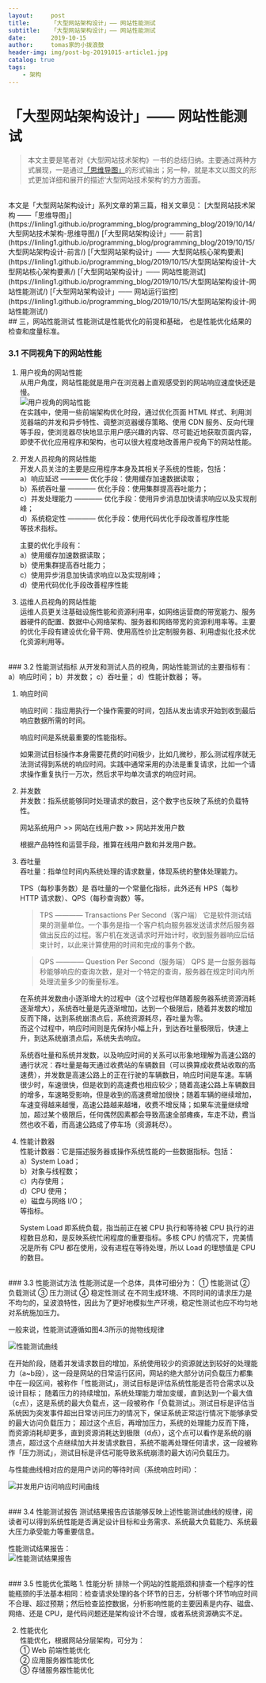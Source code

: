```yaml
---
layout:     post
title:      「大型网站架构设计」—— 网站性能测试
subtitle:   「大型网站架构设计」—— 网站性能测试
date:       2019-10-15
author:     tomas家的小拨浪鼓
header-img: img/post-bg-20191015-article1.jpg
catalog: true
tags:
    - 架构
---
```

# 「大型网站架构设计」—— 网站性能测试
> 本文主要是笔者对《大型网站技术架构》一书的总结归纳。主要通过两种方式展现，一是通过[「思维导图」](https://linling1.github.io/programming_blog/2019/10/14/%E5%A4%A7%E5%9E%8B%E7%BD%91%E7%AB%99%E6%8A%80%E6%9C%AF%E6%9E%B6%E6%9E%84-%E6%80%9D%E7%BB%B4%E5%AF%BC%E5%9B%BE/)的形式输出；另一种，就是本文以图文的形式更加详细和展开的描述‘大型网站技术架构’的方方面面。
 
<br>
本文是「大型网站架构设计」系列文章的第三篇，相关文章见：  
[大型网站技术架构 ——「思维导图」](https://linling1.github.io/programming_blog/programming_blog/2019/10/14/大型网站技术架构-思维导图/)  
[「大型网站架构设计」—— 前言](https://linling1.github.io/programming_blog/programming_blog/2019/10/15/大型网站架构设计-前言/)  
[「大型网站架构设计」—— 大型网站核心架构要素](https://linling1.github.io/programming_blog/2019/10/15/大型网站架构设计-大型网站核心架构要素/)  
[「大型网站架构设计」—— 网站性能测试](https://linling1.github.io/programming_blog/2019/10/15/大型网站架构设计-网站性能测试/)  
[「大型网站架构设计」—— 网站运行监控](https://linling1.github.io/programming_blog/2019/10/15/大型网站架构设计-网站性能测试/)  	

<br>
## 三，网站性能测试
性能测试是性能优化的前提和基础， 也是性能优化结果的检查和度量标准。

### 3.1 不同视角下的网站性能
1. 用户视角的网站性能  
从用户角度，网站性能就是用户在浏览器上直观感受到的网站响应速度快还是慢。  
![用户视角的网站性能](https://tva1.sinaimg.cn/large/006y8mN6ly1g80f1y5qkoj30hc02t757.jpg)  
在实践中，使用一些前端架构优化时段，通过优化页面 HTML 样式、利用浏览器端的并发和异步特性、调整浏览器缓存策略、使用 CDN 服务、反向代理等手段，使浏览器尽快地显示用户感兴趣的内容、尽可能近地获取页面内容，即使不优化应用程序和架构，也可以很大程度地改善用户视角下的网站性能。

2. 开发人员视角的网站性能  
开发人员关注的主要是应用程序本身及其相关子系统的性能，包括：  
a）响应延迟 ———— 优化手段：使用缓存加速数据读取；  
b）系统吞吐量 ———— 优化手段：使用集群提高吞吐能力；  
c）并发处理能力 ———— 优化手段：使用异步消息加快请求响应以及实现削峰；  
d）系统稳定性 ———— 优化手段：使用代码优化手段改善程序性能  
等技术指标。  

	主要的优化手段有：  
a）使用缓存加速数据读取；  
b）使用集群提高吞吐能力；  
c）使用异步消息加快请求响应以及实现削峰；  
d）使用代码优化手段改善程序性能 

3. 运维人员视角的网站性能  
运维人员更关注基础设施性能和资源利用率，如网络运营商的带宽能力、服务器硬件的配置、数据中心网络架构、服务器和网络带宽的资源利用率等。主要的优化手段有建设优化骨干网、使用高性价比定制服务器、利用虚拟化技术优化资源利用等。

<br>
### 3.2 性能测试指标
从开发和测试人员的视角，网站性能测试的主要指标有：  
a）响应时间；  
b）并发数；  
c）吞吐量；  
d）性能计数器；  
等。

<br>

1. 响应时间

	响应时间：指应用执行一个操作需要的时间，包括从发出请求开始到收到最后响应数据所需的时间。

	响应时间是系统最重要的性能指标。

	如果测试目标操作本身需要花费的时间极少，比如几微秒，那么测试程序就无法测试得到系统的响应时间。实践中通常采用的办法是重复请求，比如一个请求操作重复执行一万次，然后求平均单次请求的响应时间。

2. 并发数  
并发数：指系统能够同时处理请求的数目，这个数字也反映了系统的负载特性。

	网站系统用户 >> 网站在线用户数 >> 网站并发用户数
	
	根据产品特性和运营手段，推算在线用户数和并发用户数。


3. 吞吐量  
吞吐量：指单位时间内系统处理的请求数量，体现系统的整体处理能力。

	TPS（每秒事务数）是 吞吐量的一个常量化指标，此外还有 HPS（每秒 HTTP 请求数）、QPS（每秒查询数）等。
	
	>TPS ———— Transactions Per Second（客户端）
它是软件测试结果的测量单位。一个事务是指一个客户机向服务器发送请求然后服务器做出反应的过程。客户机在发送请求时开始计时，收到服务器响应后结束计时，以此来计算使用的时间和完成的事务个数。

	>QPS ———— Question Per Second（服务端）
QPS 是一台服务器每秒能够响应的查询次数，是对一个特定的查询，服务器在规定时间内所处理流量多少的衡量标准。

	在系统并发数由小逐渐增大的过程中（这个过程也伴随着服务器系统资源消耗逐渐增大），系统吞吐量是先逐渐增加，达到一个极限后，随着并发数的增加反而下降，达到系统崩溃点后，系统资源耗尽，吞吐量为零。  
而这个过程中，响应时间则是先保持小幅上升，到达吞吐量极限后，快速上升，到达系统崩溃点后，系统失去响应。

	系统吞吐量和系统并发数，以及响应时间的关系可以形象地理解为高速公路的通行状况：吞吐量是每天通过收费站的车辆数目（可以换算成收费站收取的高速费），并发数是高速公路上的正在行驶的车辆数目，响应时间是车速。车辆很少时，车速很快，但是收到的高速费也相应较少；随着高速公路上车辆数目的增多，车速略受影响，但是收到的高速费增加很快；随着车辆的继续增加，车速变得越来越慢，高速公路越来越堵，收费不增反降；如果车流量继续增加，超过某个极限后，任何偶然因素都会导致高速全部瘫痪，车走不动，费当然也收不着，而高速公路成了停车场（资源耗尽）。


4. 性能计数器  
性能计数器：它是描述服务器或操作系统性能的一些数据指标。包括：  
a）System Load；  
b）对象与线程数；  
c）内存使用；  
d）CPU 使用；  
e）磁盘与网络 I/O；  
等指标。

	System Load 即系统负载，指当前正在被 CPU 执行和等待被 CPU 执行的进程数目总和，是反映系统忙闲程度的重要指标。多核 CPU 的情况下，完美情况是所有 CPU 都在使用，没有进程在等待处理，所以 Load 的理想值是 CPU 的数目。

<br>
### 3.3 性能测试方法
性能测试是一个总体，具体可细分为：  
① 性能测试  
② 负载测试  
③ 压力测试  
④ 稳定性测试  
在不同生成环境、不同时间的请求压力是不均匀的，呈波浪特性，因此为了更好地模拟生产环境，稳定性测试也应不均匀地对系统施加压力。

一般来说，性能测试遵循如图4.3所示的抛物线规律

![性能测试曲线](https://tva1.sinaimg.cn/large/006y8mN6ly1g80fam5anhj30ht081aav.jpg)

在开始阶段，随着并发请求数目的增加，系统使用较少的资源就达到较好的处理能力（a~b段），这一段是网站的日常运行区间，网站的绝大部分访问负载压力都集中在一段区间，被称作「性能测试」，测试目标是评估系统性能是否符合需求以及设计目标；
随着压力的持续增加，系统处理能力增加变缓，直到达到一个最大值（c点），这是系统的最大负载点，这一段被称作「负载测试」。测试目标是评估当系统因为突发事件超出日常访问压力的情况下，保证系统正常运行情况下能够承受的最大访问负载压力；
超过这个点后，再增加压力，系统的处理能力反而下降，而资源消耗却更多，直到资源消耗达到极限（d点），这个点可以看作是系统的崩溃点，超过这个点继续加大并发请求数目，系统不能再处理任何请求，这一段被称作「压力测试」，测试目标是评估可能导致系统崩溃的最大访问负载压力。

与性能曲线相对应的是用户访问的等待时间（系统响应时间）：

![并发用户访问响应时间曲线](https://tva1.sinaimg.cn/large/006y8mN6ly1g80fbe1d9vj30hr07rwfc.jpg) 

<br>
### 3.4 性能测试报告
测试结果报告应该能够反映上述性能测试曲线的规律，阅读者可以得到系统性能是否满足设计目标和业务需求、系统最大负载能力、系统最大压力承受能力等重要信息。

性能测试结果报告：  
![性能测试结果报告](https://tva1.sinaimg.cn/large/006y8mN6ly1g80fcgq08bj30hp057q54.jpg)

<br>
### 3.5 性能优化策略
1. 性能分析  
排除一个网站的性能瓶颈和排查一个程序的性能瓶颈的手法基本相同：检查请求处理的各个环节的日志，分析哪个环节响应时间不合理、超过预期；然后检查监控数据，分析影响性能的主要因素是内存、磁盘、网络、还是 CPU，是代码问题还是架构设计不合理，或者系统资源确实不足。

2. 性能优化  
性能优化，根据网站分层架构，可分为：  
① Web 前端性能优化  
② 应用服务器性能优化  
③ 存储服务器性能优化
